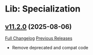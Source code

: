 # Lib: Specialization

## [v11.2.0](https://github.com/BigWigsMods/LibSpecialization/tree/v11.2.0) (2025-08-06)
[Full Changelog](https://github.com/BigWigsMods/LibSpecialization/compare/v11.1.9...v11.2.0) [Previous Releases](https://github.com/BigWigsMods/LibSpecialization/releases)

- Remove deprecated and compat code  
